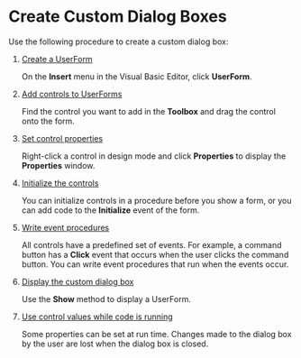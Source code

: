 
# Create Custom Dialog Boxes

Use the following procedure to create a custom dialog box:


1.  [Create a UserForm](1ada0ef7-c238-32d6-3733-a006524fa618.md)
    
    On the  **Insert** menu in the Visual Basic Editor, click **UserForm**.
    
2.  [Add controls to UserForms](bf39448d-5095-63dd-9b22-bbc3aa1391e1.md)
    
    Find the control you want to add in the  **Toolbox** and drag the control onto the form.
    
3.  [Set control properties](a1eda81e-61b3-0bcb-99b8-00e5fbd76f1f.md)
    
    Right-click a control in design mode and click  **Properties** to display the **Properties** window.
    
4.  [Initialize the controls](d73b960d-bf78-1917-fc54-7b9b7cc7ca10.md)
    
    You can initialize controls in a procedure before you show a form, or you can add code to the  **Initialize** event of the form.
    
5.  [Write event procedures](b657ab62-67fa-4eeb-736c-86e31a026c73.md)
    
    All controls have a predefined set of events. For example, a command button has a  **Click** event that occurs when the user clicks the command button. You can write event procedures that run when the events occur.
    
6.  [Display the custom dialog box](25e27f90-d0d0-9d9c-fdf6-fc07c17c5da6.md)
    
    Use the  **Show** method to display a UserForm.
    
7.  [Use control values while code is running](a885309e-4525-c866-114f-994b56bf0488.md)
    
    Some properties can be set at run time. Changes made to the dialog box by the user are lost when the dialog box is closed.
    
